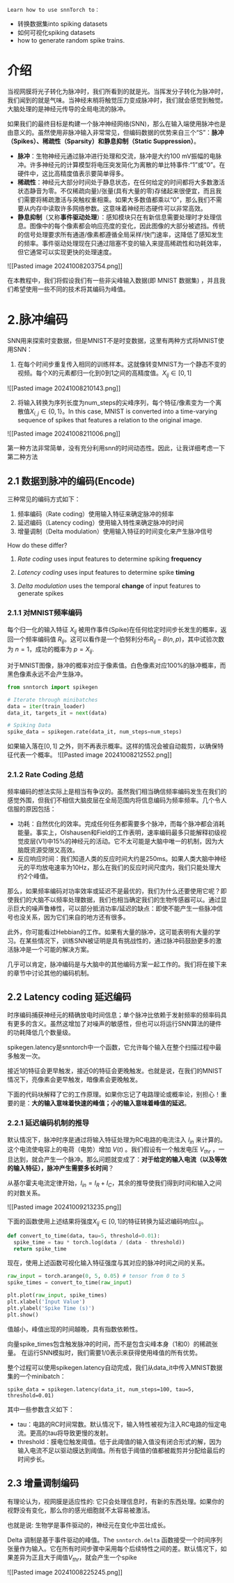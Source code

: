 	Learn how to use snnTorch to：
- 转换数据集into spiking datasets
- 如何可视化spiking datasets
- how to generate random spike trains.

# 介绍
当视网膜将光子转化为脉冲时，我们所看到的就是光。当挥发分子转化为脉冲时，我们闻到的就是气味。当神经末梢将触觉压力变成脉冲时，我们就会感觉到触觉。大脑处理的是神经元传导的全局电流的脉冲。

如果我们的最终目标是构建一个脉冲神经网络(SNN)，那么在输入端使用脉冲也是由意义的。虽然使用非脉冲输入非常常见，但编码数据的优势来自三个“S”：**脉冲（Spikes）、稀疏性（Sparsity）和静息抑制（Static Suppression）**。

- **脉冲**：生物神经元通过脉冲进行处理和交流，脉冲是大约100 mV振幅的电脉冲。许多神经元的计算模型将电压突发简化为离散的单比特事件:“1”或“0”。在硬件中，这比高精度值表示要简单得多。
- **稀疏性**：神经元大部分时间处于静息状态，在任何给定的时间都将大多数激活状态静音为零。不仅稀疏向量)/张量(具有大量的零)存储起来很便宜，而且我们需要将稀疏激活与突触权重相乘。如果大多数值都乘以“0”，那么我们不需要从内存中读取许多网络参数。这意味着神经形态硬件可以非常高效。
- **静息抑制**（又称**事件驱动处理**）：感知模块只在有新信息需要处理时才处理信息。图像中的每个像素都会响应亮度的变化，因此图像的大部分被遮挡。传统的信号处理要求所有通道/像素都遵循全局采样/快门速率，这降低了感知发生的频率。事件驱动处理现在只通过阻塞不变的输入来提高稀疏性和功耗效率，但它通常可以实现更快的处理速度。

![[Pasted image 20241008203754.png]]

在本教程中，我们将假设我们有一些非尖峰输入数据(即 MNIST 数据集) ，并且我们希望使用一些不同的技术将其编码为峰值。

# 2.脉冲编码
SNN用来探索时变数据，但是MNIST不是时变数据，这里有两种方式将MNIST使用SNN：
1. 在每个时间步重复传入相同的训练样本。这就像转变MNIST为一个静态不变的视频。每个X的元素都归一化到0到1之间的高精度值。$X_{ij}\in [0,1]$

![[Pasted image 20241008210143.png]]

2. 将输入转换为序列长度为num_steps的尖峰序列，每个特征/像素变为一个离散值$X_{i,j}\in\{0,1\}$。In this case, MNIST is converted into a time-varying sequence of spikes that features a relation to the original image.

![[Pasted image 20241008211006.png]]

第一种方法非常简单，没有充分利用snn的时间动态性。因此，让我详细考虑一下第二种方法

## 2.1 数据到脉冲的编码(Encode)
三种常见的编码方式如下：

1. 频率编码（Rate coding）使用输入特征来确定脉冲的频率
2. 延迟编码（Latency coding）使用输入特性来确定脉冲的时间
3. 增量调制（Delta modulation）使用输入特征的时间变化来产生脉冲信号

How do these differ?

1. _Rate coding_ uses input features to determine spiking **frequency**
    
2. _Latency coding_ uses input features to determine spike **timing**
    
3. _Delta modulation_ uses the temporal **change** of input features to generate spikes

### 2.1.1 对MNIST频率编码
每个归一化的输入特征 $X_{ij}$ 被用作事件(Spike)在任何给定时间步长发生的概率，返回一个频率编码值 $R_{ij}$。这可以看作是一个伯努利分布$R_{ij} - B(n,p)$，其中试验次数为 $n=1$，成功的概率为 $p=X_{ij}$.

对于MNIST图像，脉冲的概率对应于像素值。白色像素对应100%的脉冲概率，而黑色像素永远不会产生脉冲。
```python
from snntorch import spikegen

# Iterate through minibatches
data = iter(train_loader)
data_it, targets_it = next(data)

# Spiking Data
spike_data = spikegen.rate(data_it, num_steps=num_steps)
```

如果输入落在$[0,1]$ 之外，则不再表示概率。这样的情况会被自动裁剪，以确保特征代表一个概率。
![[Pasted image 20241008212552.png]]

### 2.1.2 Rate Coding 总结
频率编码的想法实际上是相当有争议的。虽然我们相当确信频率编码发生在我们的感觉外围，但我们不相信大脑皮层在全局范围内将信息编码为频率频率。几个令人信服的原因包括：

- 功耗：自然优化的效率。完成任何任务都需要多个脉冲，而每个脉冲都会消耗能量。事实上，Olshausen和Field的工作表明，速率编码最多只能解释初级视觉皮层(V1)中15%的神经元的活动。它不太可能是大脑中唯一的机制，因为大脑既资源受限又高效。
- 反应响应时间：我们知道人类的反应时间大约是250ms。如果人类大脑中神经元的平均放电速率为10Hz，那么在我们的反应时间尺度内，我们只能处理大约2个峰值。

那么，如果频率编码对功率效率或延迟不是最优的，我们为什么还要使用它呢？即使我们的大脑不以频率处理数据，我们也相当确定我们的生物传感器可以。通过显示巨大的噪声鲁棒性，可以部分抵消功率/延迟的缺点：即使不能产生一些脉冲信号也没关系，因为它们来自的地方还有很多。

此外，你可能看过Hebbian的工作。如果有大量的脉冲，这可能表明有大量的学习。在某些情况下，训练SNN被证明是具有挑战性的，通过脉冲码鼓励更多的激活脉冲是一个可能的解决方案。

几乎可以肯定，脉冲编码是与大脑中的其他编码方案一起工作的。我们将在接下来的章节中讨论其他的编码机制。

## 2.2 Latency coding 延迟编码
时序编码捕获神经元的精确放电时间信息；单个脉冲比依赖于发射频率的频率码具有更多的含义。虽然这增加了对噪声的敏感性，但也可以将运行SNN算法的硬件的功耗降低几个数量级。

spikegen.latency是snntorch中一个函数，它允许每个输入在整个扫描过程中最多触发一次。

接近1的特征会更早触发，接近0的特征会更晚触发。也就是说，在我们的MNIST情况下，亮像素会更早触发，暗像素会更晚触发。

下面的代码块解释了它的工作原理。如果你忘记了电路理论或概率论，别担心！重要的是：**大的输入意味着快速的峰值；小的输入意味着峰值的延迟**。

### 2.2.1 延迟编码机制的推导
默认情况下，脉冲时序是通过将输入特征处理为RC电路的电流注入 $I_{in}$ 来计算的。这个电流使电容上的电荷（电势）增加 $V(t)$ 。我们假设有一个触发电压 $V_{thr}$ ，一旦达到，就会产生一个脉冲。那么问题就变成了：**对于给定的输入电流（以及等效的输入特征），脉冲产生需要多长时间**？

从基尔霍夫电流定律开始，$I_{in} = I_R + I_C$，其余的推导使我们得到时间和输入之间的对数关系。

![[Pasted image 20241009213235.png]]

下面的函数使用上述结果将强度$X_{ij}\in [0,1]$的特征转换为延迟编码响应$L_{ij}$。
```python
def convert_to_time(data, tau=5, threshold=0.01):
  spike_time = tau * torch.log(data / (data - threshold))
  return spike_time 
```
现在，使用上述函数可视化输入特征强度与其对应的脉冲时间之间的关系。
```python
raw_input = torch.arange(0, 5, 0.05) # tensor from 0 to 5
spike_times = convert_to_time(raw_input)

plt.plot(raw_input, spike_times)
plt.xlabel('Input Value')
plt.ylabel('Spike Time (s)')
plt.show()
```
值越小，峰值出现的时间越晚，具有指数依赖性。

向量spike_times包含触发脉冲的时间，而不是包含尖峰本身（1和0）的稀疏张量。 在运行SNN模拟时，我们需要1/0表示来获得使用峰值的所有优势。

整个过程可以使用spikegen.latency自动完成，我们从data_it中传入MNIST数据集的一个minibatch：
```text
spike_data = spikegen.latency(data_it, num_steps=100, tau=5, threshold=0.01)
```

其中一些参数含义如下：

- tau：电路的RC时间常数。默认情况下，输入特性被视为注入RC电路的恒定电流。更高的tau将导致更慢的发射。
- threshold：膜电位触发阈值。低于此阈值的输入值没有闭合形式的解，因为输入电流不足以驱动膜达到阈值。所有低于阈值的值都被裁剪并分配给最后的时间步长。
## 2.3 增量调制编码
有理论认为，视网膜是适应性的: 它只会处理信息时，有新的东西处理。如果你的视野没有变化，那么你的感光细胞就不太容易被激活。

也就是说: 生物学是事件驱动的，神经元在变化中茁壮成长。

Delta 调制是基于事件驱动的峰值。The `snntorch.delta` 函数接受一个时间序列张量作为输入。它在所有时间步骤中采用每个后续特性之间的差。默认情况下，如果差异为正且大于阈值$V_{thr}$，就会产生一个spike

![[Pasted image 20241008225245.png]]
	
